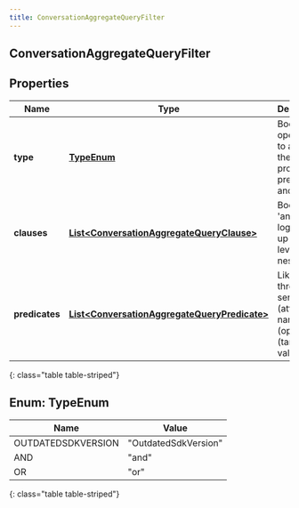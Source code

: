 ```yaml
---
title: ConversationAggregateQueryFilter
---
```


## ConversationAggregateQueryFilter

## Properties

| Name           | Type                                                                                                               | Description                                                             | Notes      |
| -------------- | ------------------------------------------------------------------------------------------------------------------ | ----------------------------------------------------------------------- | ---------- |
| **type**       | [**TypeEnum**](#TypeEnum)<!---->                                                                                   | Boolean operation to apply to the provided predicates and clauses       |            |
| **clauses**    | <!----><!---->[**List&lt;ConversationAggregateQueryClause&gt;**](ConversationAggregateQueryClause.md)<!---->       | Boolean &#39;and/or&#39; logic with up to two-levels of nesting         | [optional] |
| **predicates** | <!----><!---->[**List&lt;ConversationAggregateQueryPredicate&gt;**](ConversationAggregateQueryPredicate.md)<!----> | Like a three-word sentence: (attribute-name) (operator) (target-value). | [optional] |

{: class="table table-striped"}

<a name="TypeEnum"></a>

## Enum: TypeEnum

| Name               | Value                          |
| ------------------ | ------------------------------ |
| OUTDATEDSDKVERSION | &quot;OutdatedSdkVersion&quot; |
| AND                | &quot;and&quot;                |
| OR                 | &quot;or&quot;                 |

{: class="table table-striped"}
